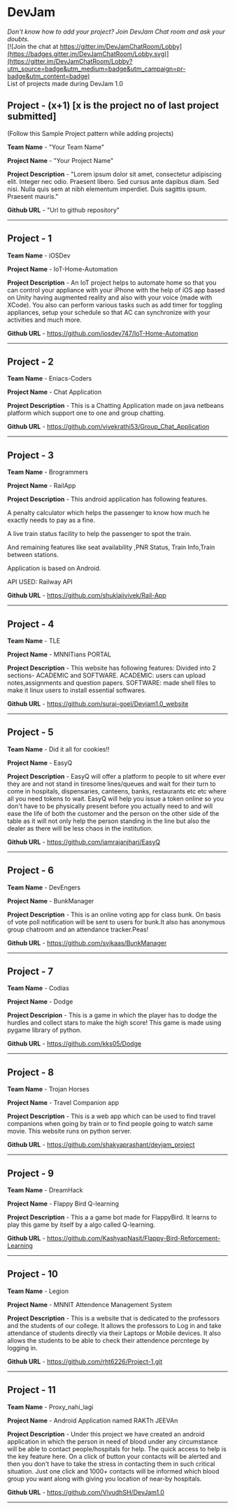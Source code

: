 # DevJam

*Don't know how to add your project? Join DevJam Chat room and ask your doubts.*<br>
[![Join the chat at https://gitter.im/DevJamChatRoom/Lobby](https://badges.gitter.im/DevJamChatRoom/Lobby.svg)](https://gitter.im/DevJamChatRoom/Lobby?utm_source=badge&utm_medium=badge&utm_campaign=pr-badge&utm_content=badge)
<br>
List of projects made during DevJam 1.0

## Project - (x+1) [x is the project no of last project submitted]
(Follow this Sample Project pattern while adding projects) 

**Team Name** - "Your Team Name"

**Project Name** - "Your Project Name"

**Project Description** - "Lorem ipsum dolor sit amet, consectetur adipiscing elit. Integer nec odio. Praesent libero. Sed cursus ante dapibus diam. Sed nisi. Nulla quis sem at nibh elementum imperdiet. Duis sagittis ipsum. Praesent mauris."

**Github URL** - "Url to github repository"
<hr>

## Project - 1

**Team Name** - iOSDev

**Project Name** - IoT-Home-Automation

**Project Description** - An IoT project helps to automate home so that you can control your appliance with your iPhone with the help of iOS app based on Unity having augmented reality and also with your voice (made with XCode). You also can perform various tasks such as add timer for toggling appliances, setup your schedule so that AC can synchronize with your activities and much more.

**Github URL** - https://github.com/iosdev747/IoT-Home-Automation
<hr>

## Project - 2

**Team Name** - Eniacs-Coders

**Project Name** - Chat Application

**Project Description** - This is a Chatting Application made on java netbeans platform which support one to one and group chatting.

**Github URL** -  https://github.com/vivekrathi53/Group_Chat_Application
<hr>

## Project - 3

**Team Name** - Brogrammers

**Project Name** - RailApp

**Project Description** - This android application has following features.

A penalty calculator which helps the passenger to know how much he exactly needs to pay as a fine.

A live train status facility to help the passenger to spot the train.

And remaining features like seat availability ,PNR Status, Train Info,Train between stations.

Application is based on Android.

API USED: Railway API

**Github URL** -  https://github.com/shuklajivivek/Rail-App
<hr>

## Project - 4

**Team Name** - TLE

**Project Name** - MNNITians PORTAL

**Project Description** - This website has following features:
Divided into 2 sections- ACADEMIC and SOFTWARE.
ACADEMIC: users can upload notes,assignments and question papers.
SOFTWARE: made shell files to make it linux users to install essential softwares.


**Github URL** -  https://github.com/suraj-goel/Devjam1.0_website
<hr>

## Project - 5

**Team Name** - Did it all for cookies!!

**Project Name** - EasyQ

**Project Description** - EasyQ will offer a platform to people to sit where ever they are and not stand in tiresome lines/queues and wait for their turn to come in hospitals, dispensaries, canteens, banks, restaurants etc etc where all you need tokens to wait. EasyQ will help you issue a token online so you don't have to be physically present before you actually need to and will ease the life of both the customer and the person on the other side of the table as it will not only help the person standing in the line but also the dealer as there will be less chaos in the institution.

**Github URL** - https://github.com/iamrajanjharj/EasyQ
<hr>

## Project - 6

**Team Name** - DevEngers

**Project Name** - BunkManager

**Project Description** - This is an online voting app for class bunk. On basis of vote poll notification will be sent to users for bunk.It also has anonymous group chatroom and an attendance tracker.Peas!

**Github URL** - https://github.com/svjkaas/BunkManager
<hr>

## Project - 7

**Team Name** - Codias

**Project Name** - Dodge

**Project Descripion** - This is a game in which the player has to dodge the hurdles and collect stars to make the high score!
This game is made using pygame library of python.

**Github URL** - https://github.com/kks05/Dodge
<hr>

## Project - 8

**Team Name** - Trojan Horses

**Project Name** - Travel Companion app

**Project Description** - This is a web app which can be used to find travel companions when going by train or to find people going to watch same movie. This website runs on python server.

**Github URL** - https://github.com/shakyaprashant/devjam_project
<hr>




## Project - 9

**Team Name** - DreamHack

**Project Name** - Flappy Bird Q-learning

**Project Description** - This a a game bot made for FlappyBird. It learns to play this game by itself by a algo called Q-learning.

**Github URL** - https://github.com/KashyapNasit/Flappy-Bird-Reforcement-Learning
<hr>




## Project - 10

**Team Name** - Legion

**Project Name** - MNNIT Attendence Management System

**Project Description** - This is a website that is dedicated to the professors and the students of our college. It allows the professors to Log in and take attendance of students directly via their Laptops or Mobile devices. It also allows the students 
to be able to check their attendence percntege by logging in.

**Github URL** - https://github.com/rht6226/Project-1.git
<hr>



## Project - 11

**Team Name** - Proxy_nahi_lagi

**Project Name** - Android Application named RAKTh JEEVAn

**Project Description** - Under this project we have created an android application in which the person in need of blood under any circumstance will be able to contact people/hospitals for help. The quick access to help is the key feature here. On a click of button your contacts will be alerted and then you don't have to take the stress in contacting them in such critical situation. Just one click and 1000+ contacts will be informed which blood group you want along with giving you location of near-by hospitals.

**Github URL** - https://github.com/VivudhSH/DevJam1.0
<hr>

